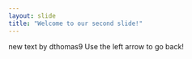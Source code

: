 ```yaml
---
layout: slide
title: "Welcome to our second slide!"
---
```

new text by dthomas9
Use the left arrow to go back!
